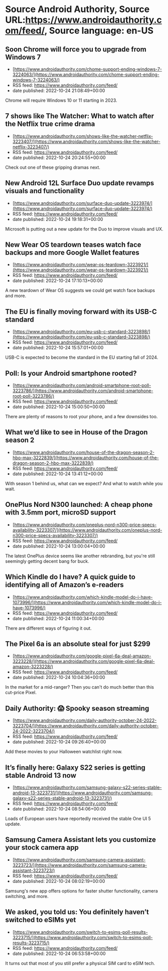 # Source Android Authority, Source URL:https://www.androidauthority.com/feed/, Source language: en-US

## Soon Chrome will force you to upgrade from Windows 7
 - [https://www.androidauthority.com/chome-support-ending-windows-7-3224063/](https://www.androidauthority.com/chome-support-ending-windows-7-3224063/)
 - RSS feed: https://www.androidauthority.com/feed/
 - date published: 2022-10-24 21:08:49+00:00

Chrome will require Windows 10 or 11 starting in 2023.

## 7 shows like The Watcher: What to watch after the Netflix true crime drama
 - [https://www.androidauthority.com/shows-like-the-watcher-netflix-3223407/](https://www.androidauthority.com/shows-like-the-watcher-netflix-3223407/)
 - RSS feed: https://www.androidauthority.com/feed/
 - date published: 2022-10-24 20:24:55+00:00

Check out one of these gripping dramas next.

## New Android 12L Surface Duo update revamps visuals and functionality
 - [https://www.androidauthority.com/surface-duo-update-3223974/](https://www.androidauthority.com/surface-duo-update-3223974/)
 - RSS feed: https://www.androidauthority.com/feed/
 - date published: 2022-10-24 19:18:31+00:00

Microsoft is putting out a new update for the Duo to improve visuals and UX.

## New Wear OS teardown teases watch face backups and more Google Wallet features
 - [https://www.androidauthority.com/wear-os-teardown-3223921/](https://www.androidauthority.com/wear-os-teardown-3223921/)
 - RSS feed: https://www.androidauthority.com/feed/
 - date published: 2022-10-24 17:10:13+00:00

A new teardown of Wear OS suggests we could get watch face backups and more.

## The EU is finally moving forward with its USB-C standard
 - [https://www.androidauthority.com/eu-usb-c-standard-3223898/](https://www.androidauthority.com/eu-usb-c-standard-3223898/)
 - RSS feed: https://www.androidauthority.com/feed/
 - date published: 2022-10-24 15:57:01+00:00

USB-C is expected to become the standard in the EU starting fall of 2024.

## Poll: Is your Android smartphone rooted?
 - [https://www.androidauthority.com/android-smartphone-root-poll-3223786/](https://www.androidauthority.com/android-smartphone-root-poll-3223786/)
 - RSS feed: https://www.androidauthority.com/feed/
 - date published: 2022-10-24 15:00:50+00:00

There are plenty of reasons to root your phone, and a few downsides too.

## What we’d like to see in House of the Dragon season 2
 - [https://www.androidauthority.com/house-of-the-dragon-season-2-hbo-max-3222839/](https://www.androidauthority.com/house-of-the-dragon-season-2-hbo-max-3222839/)
 - RSS feed: https://www.androidauthority.com/feed/
 - date published: 2022-10-24 13:41:12+00:00

With season 1 behind us, what can we expect? And what to watch while you wait.

## OnePlus Nord N300 launched: A cheap phone with 3.5mm port, microSD support
 - [https://www.androidauthority.com/oneplus-nord-n300-price-specs-availability-3223307/](https://www.androidauthority.com/oneplus-nord-n300-price-specs-availability-3223307/)
 - RSS feed: https://www.androidauthority.com/feed/
 - date published: 2022-10-24 13:00:04+00:00

The latest OnePlus device seems like another rebranding, but you're still seemingly getting decent bang for buck.

## Which Kindle do I have? A quick guide to identifying all of Amazon’s e-readers
 - [https://www.androidauthority.com/which-kindle-model-do-i-have-1073996/](https://www.androidauthority.com/which-kindle-model-do-i-have-1073996/)
 - RSS feed: https://www.androidauthority.com/feed/
 - date published: 2022-10-24 11:00:34+00:00

There are different ways of figuring it out.

## The Pixel 6a is an absolute steal for just $299
 - [https://www.androidauthority.com/google-pixel-6a-deal-amazon-3223228/](https://www.androidauthority.com/google-pixel-6a-deal-amazon-3223228/)
 - RSS feed: https://www.androidauthority.com/feed/
 - date published: 2022-10-24 10:04:36+00:00

In the market for a mid-ranger? Then you can't do much better than this cut-price Pixel.

## Daily Authority: 😱 Spooky season streaming
 - [https://www.androidauthority.com/daily-authority-october-24-2022-3223704/](https://www.androidauthority.com/daily-authority-october-24-2022-3223704/)
 - RSS feed: https://www.androidauthority.com/feed/
 - date published: 2022-10-24 09:26:40+00:00

Add these movies to your Halloween watchlist right now.

## It’s finally here: Galaxy S22 series is getting stable Android 13 now
 - [https://www.androidauthority.com/samsung-galaxy-s22-series-stable-android-13-3223731/](https://www.androidauthority.com/samsung-galaxy-s22-series-stable-android-13-3223731/)
 - RSS feed: https://www.androidauthority.com/feed/
 - date published: 2022-10-24 08:54:06+00:00

Loads of European users have reportedly received the stable One UI 5 update.

## Samsung Camera Assistant lets you customize your stock camera app
 - [https://www.androidauthority.com/samsung-camera-assistant-3223723/](https://www.androidauthority.com/samsung-camera-assistant-3223723/)
 - RSS feed: https://www.androidauthority.com/feed/
 - date published: 2022-10-24 08:02:19+00:00

Samsung's new app offers options for faster shutter functionality, camera switching, and more.

## We asked, you told us: You definitely haven’t switched to eSIMs yet
 - [https://www.androidauthority.com/switch-to-esims-poll-results-3223715/](https://www.androidauthority.com/switch-to-esims-poll-results-3223715/)
 - RSS feed: https://www.androidauthority.com/feed/
 - date published: 2022-10-24 06:53:58+00:00

It turns out that most of you still prefer a physical SIM card to eSIM tech.
